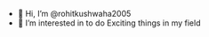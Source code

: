 - 👋 Hi, I’m @rohitkushwaha2005
- 👀 I’m interested in to do Exciting things in my field

<!---
rohitkushwaha2005/rohitkushwaha2005 is a ✨ special ✨ repository because its `README.md` (this file) appears on your GitHub profile.
You can click the Preview link to take a look at your changes.
--->
